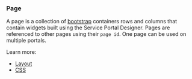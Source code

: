 
### Page
A page is a collection of [bootstrap](http://getbootstrap.com/css/#grid) containers rows and columns that contain widgets built using the Service Portal Designer. Pages are referenced to other pages using their `page id`. One page can be used on multiple portals.

Learn more:
  - [Layout](page_layout.md)
  - [CSS](/page_css.md)
